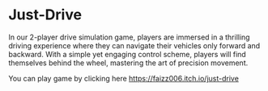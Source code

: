 # Just-Drive

In our 2-player drive simulation game, players are immersed in a thrilling driving experience where they can navigate their vehicles only forward and backward. With a simple yet engaging control scheme, players will find themselves behind the wheel, mastering the art of precision movement.

You can play game by clicking here https://faizz006.itch.io/just-drive
